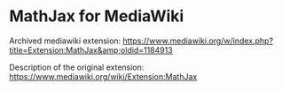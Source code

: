 # MathJax for MediaWiki

Archived mediawiki extension: https://www.mediawiki.org/w/index.php?title=Extension:MathJax&amp;oldid=1184913

Description of the original extension: https://www.mediawiki.org/wiki/Extension:MathJax
